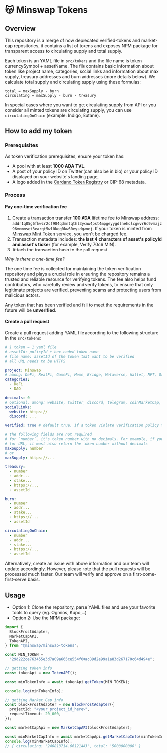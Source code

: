 # 😽 Minswap Tokens

## Overview

This repository is a merge of now deprecated verified-tokens and market-cap repositories, it contains a list of tokens and exposes NPM package for transparent access to circulating supply and total supply.

Each token is an YAML file in `src/tokens` and the file name is token currencySymbol + assetName. The file contains basic information about token like project name, categories, social links and information about max supply, treasury addresses and burn addresses (more details below). We calculate total supply and circulating supply using these formulas:

```
total = maxSupply - burn
circulating = maxSupply - burn - treasury
```

In special cases where you want to get circulating supply from API or you consider all minted tokens are circulating supply, you can use `circulatingOnChain` (example: Indigo, Butane).

## How to add my token

### Prerequisites

As token verification prerequisites, ensure your token has:

- A pool with at least **1000 ADA TVL**,
- A post of your policy ID on Twitter (can also be in bio) or your policy ID displayed on your website's landing page,
- A logo added in the [Cardano Token Registry](https://github.com/cardano-foundation/cardano-token-registry) or CIP-68 metadata.

### Process

#### Pay one-time verification fee

1. Create a transaction transfer **100 ADA** lifetime fee to Minswap address: `addr1q85g6fkwzr2cf984qdmntqthl3yxnw4pst4mpgeyygdlnehqlcgwvr6c9vmajz96vnmmset3earqt5wl0keg0kw60eysdgwnej`. If your token is minted from [Minswap Mint Token](https://minswap.org/launch-bowl/mint-token) service, you won't be charged fee.
2. Transaction metadata includes: **the last 4 characters of asset's policyId and asset's ticker** (for example, Verify 70c6 MIN).
3. Attach the transaction hash to the pull request.

_Why is there a one-time fee?_

The one time fee is collected for maintaining the token verification repository and plays a crucial role in ensuring the repository remains a trusted and reliable resource for verifying tokens.
The fee also helps fund contributors, who carefully review and verify tokens, to ensure that only legitimate projects are verified, preventing scams and protecting users from malicious actors.

Any token that has been verified and fail to meet the requirements in the future will be **unverified**.

#### Create a pull request

Create a pull request adding YAML file according to the following structure in the `src/tokens`:

```yaml
# 1 token = 1 yaml file
# assetId: policyId + hex-coded token name
# file name: assetId of the token that want to be verified
# all URL needs to be HTTPS

project: Minswap
# among: DeFi, RealFi, GameFi, Meme, Bridge, Metaverse, Wallet, NFT, Oracle, AI, Launchpad, DAO, Stablecoin, Social, Media, Risk Ratings, Index Vaults, DePIN, Other
categories:
  - DeFi
  - DAO

decimals: 0
# optional, among: website, twitter, discord, telegram, coinMarketCap, coinGecko
socialLinks:
  website: https://
  discord: ...

verified: true # default true, if a token violate verification policy then switch to false

# the following fields are not required
# for `number`, it's token number with no decimals. For example, if your token has a max supply of 50,000,000 tokens with 6 decimals, the value needs to be 50000000 × 10^6 = 50000000000000
# for URL, it must also return the token number without decimals
maxSupply: number
# or
maxSupply: https://...

treasury:
  - number
  - addr...
  - stake...
  - https://...
  - assetId

burn:
  - number
  - addr...
  - stake...
  - https://...
  - assetId

circulatingOnChain:
  - number
  - addr...
  - stake...
  - https://...
  - assetId
```

Alternatively, create an issue with above information and our team will update accordingly. However, please note that the pull requests will be processed much faster.
Our team will verify and approve on a first-come-first-serve basis.

## Usage

- Option 1: Clone the repository, parse YAML files and use your favorite tools to query (eg. Ogmios, Kupo,...)
- Option 2: Use the NPM package:

```ts
import {
  BlockFrostAdapter,
  MarketCapAPI,
  TokenAPI,
} from "@minswap/minswap-tokens";

const MIN_TOKEN =
  "29d222ce763455e3d7a09a665ce554f00ac89d2e99a1a83d267170c64d494e";

// getting token info
const tokenApi = new TokenAPI();

const minTokenInfo = await tokenApi.getToken(MIN_TOKEN);

console.log(minTokenInfo);

// getting Market Cap info
const blockFrostAdapter = new BlockFrostAdapter({
  projectId: "<your_project_id_here>",
  requestTimeout: 20_000,
});

const marketCapApi = new MarketCapAPI(blockFrostAdapter);

const minMarketCapInfo = await marketCapApi.getMarketCapInfo(minTokenInfo);
console.log(minMarketCapInfo);
// { circulating: '240813714.66121483', total: '5000000000' }
```
